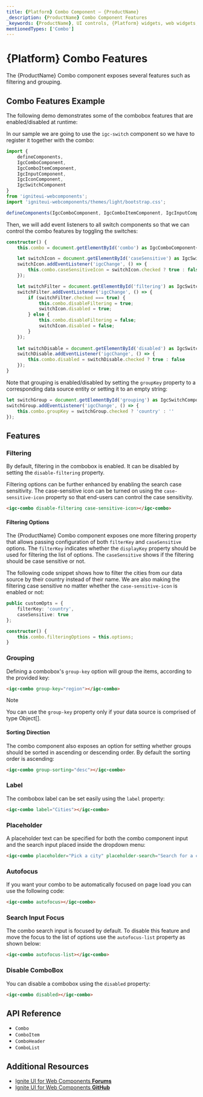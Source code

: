 ```yaml
---
title: {Platform} Combo Component – {ProductName}
_description: {ProductName} Combo Component Features
_keywords: {ProductName}, UI controls, {Platform} widgets, web widgets, UI widgets, {Platform}, Native {Platform} Components Suite, Native {Platform} Controls, Native {Platform} Components Library, {Platform} Combo Component Features
mentionedTypes: ['Combo']
---
```


# {Platform} Combo Features

The {ProductName} Combo component exposes several features such as filtering and grouping.

## Combo Features Example
The following demo demonstrates some of the combobox features that are enabled/disabled at runtime:

<code-view style="height:400px"
           data-demos-base-url="{environment:dvDemosBaseUrl}"
           iframe-src="{environment:dvDemosBaseUrl}/grids/combo-features"
           alt="{Platform} Combo Features"
           github-src="grids/combo/features">
</code-view>

In our sample we are going to use the `igc-switch` component so we have to register it together with the combo:

```ts
import {
    defineComponents,
    IgcComboComponent,
    IgcComboItemComponent, 
    IgcInputComponent, 
    IgcIconComponent,
    IgcSwitchComponent
}
from 'igniteui-webcomponents';
import 'igniteui-webcomponents/themes/light/bootstrap.css';

defineComponents(IgcComboComponent, IgcComboItemComponent, IgcInputComponent, IgcIconComponent, IgcSwitchComponent);
```

Then, we will add event listeners to all switch components so that we can control the combo features by toggling the switches:

```ts
constructor() {
    this.combo = document.getElementById('combo') as IgcComboComponent<object>;

    let switchIcon = document.getElementById('caseSensitive') as IgcSwitchComponent;
    switchIcon.addEventListener('igcChange', () => {
        this.combo.caseSensitiveIcon = switchIcon.checked ? true : false
    });

    let switchFilter = document.getElementById('filtering') as IgcSwitchComponent;
    switchFilter.addEventListener('igcChange', () => {
        if (switchFilter.checked === true) {
            this.combo.disableFiltering = true;
            switchIcon.disabled = true;
        } else {
            this.combo.disableFiltering = false;
            switchIcon.disabled = false;
        }
    });
    
    let switchDisable = document.getElementById('disabled') as IgcSwitchComponent;
    switchDisable.addEventListener('igcChange', () => {
        this.combo.disabled = switchDisable.checked ? true : false
    });
}
```

Note that grouping is enabled/disabled by setting the `groupKey` property to a corresponding data source entity or setting it to an empty string: 

```ts
let switchGroup = document.getElementById('grouping') as IgcSwitchComponent;
switchGroup.addEventListener('igcChange', () => {
    this.combo.groupKey = switchGroup.checked ? 'country' : ''
});
```

## Features

### Filtering

By default, filtering in the combobox is enabled. It can be disabled by setting the `disable-filtering` property.

Filtering options can be further enhanced by enabling the search case sensitivity. The case-sensitive icon can be turned on using the `case-sensitive-icon` property so that end-users can control the case sensitivity.

```html
<igc-combo disable-filtering case-sensitive-icon></igc-combo>
```

#### Filtering Options

The {ProductName} Combo component exposes one more filtering property that allows passing configuration of both `filterKey` and `caseSensitive` options. The `filterKey` indicates whether the `displayKey` property should be used for filtering the list of options. The `caseSensitive` shows if the filtering should be case sensitive or not.

The following code snippet shows how to filter the cities from our data source by their country instead of their name. We are also making the filtering case sensitive no matter whether the `case-sensitive-icon` is enabled or not:

```ts
public customOpts = {
    filterKey: 'country',
    caseSensitive: true
};

constructor() {
    this.combo.filteringOptions = this.options;
}
```

### Grouping

Defining a combobox's `group-key` option will group the items, according to the provided key:

```html
<igc-combo group-key="region"></igc-combo>
```

> [!Note]
> You can use the `group-key` property only if your data source is comprised of type Object[].

#### Sorting Direction

The combo component also exposes an option for setting whether groups should be sorted in ascending or descending order. By default the sorting order is ascending:

```html
<igc-combo group-sorting="desc"></igc-combo>
```

### Label 

The combobox label can be set easily using the `label` property:

```html
<igc-combo label="Cities"></igc-combo>
```

### Placeholder

A placeholder text can be specified for both the combo component input and the search input placed inside the dropdown menu: 

```html
<igc-combo placeholder="Pick a city" placeholder-search="Search for a city"></igc-combo>
```

### Autofocus

If you want your combo to be automatically focused on page load you can use the following code:

```html
<igc-combo autofocus></igc-combo>
```

### Search Input Focus

The combo search input is focused by default. To disable this feature and move the focus to the list of options use the `autofocus-list` property as shown below: 

```html
<igc-combo autofocus-list></igc-combo>
```

### Disable ComboBox

You can disable a combobox using the `disabled` property:

```html
<igc-combo disabled></igc-combo>
```

## API Reference

* `Combo`
* `ComboItem`
* `ComboHeader`
* `ComboList`

## Additional Resources

* [Ignite UI for Web Components **Forums**](https://www.infragistics.com/community/forums/f/ignite-ui-for-web-components)
* [Ignite UI for Web Components **GitHub**](https://github.com/IgniteUI/igniteui-webcomponents)